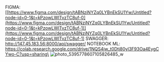 FIGMA: [[https://www.figma.com/design/tABNziNYZq0LYBnEkSU1Yw/Untitled?node-id=0-1&t=kPzowLWlTvzTC8uf-0](https://www.figma.com/design/tABNziNYZq0LYBnEkSU1Yw/Untitled?node-id=0-1&t=kPzowLWlTvzTC8uf-1)](https://www.figma.com/design/tABNziNYZq0LYBnEkSU1Yw/Untitled?node-id=0-1&t=kPzowLWlTvzTC8uf-1)
SWAGGER: http://147.45.183.56:8000/api/swagger/
NOTEBOOK ML: https://colab.research.google.com/drive/1NQS4jw_t0Dtj80yl3F93Oa4EygCYwo-C?usp=sharing\
![photo_5395778607105826485_w](https://github.com/dmitrychupakhin/SkyTickets/assets/147544555/41ea4d2e-d59b-4905-a958-c7987d1bf7f9)
